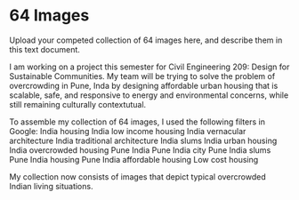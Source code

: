 64 Images
===============
Upload your competed collection of 64 images here, and describe them in this text document.

I am working on a project this semester for Civil Engineering 209: Design for Sustainable Communities.  My team will be trying to solve the problem 
of overcrowding in Pune, Inda by designing affordable urban housing that is scalable, safe, and responsive to energy and environmental concerns, while
still remaining culturally contextutual.

To assemble my collection of 64 images, I used the following filters in Google:
India housing
India low income housing
India vernacular architecture
India traditional architecture
India slums
India urban housing
India overcrowded housing
Pune India
Pune India city
Pune India slums
Pune India housing
Pune India affordable housing
Low cost housing

My collection now consists of images that depict typical overcrowded Indian living situations.